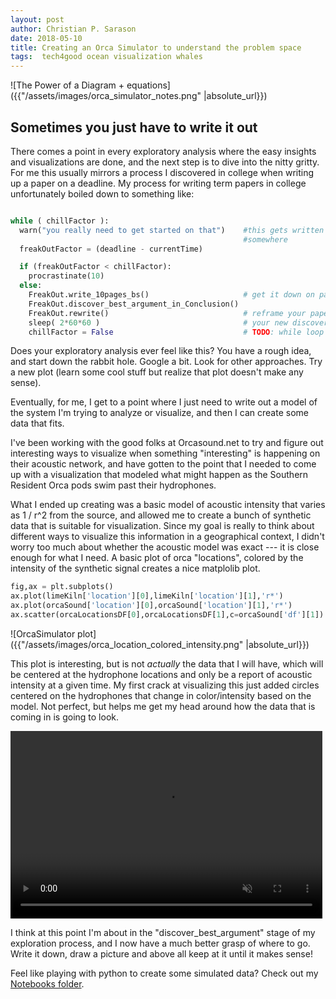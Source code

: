 ```yaml
---
layout: post
author: Christian P. Sarason
date: 2018-05-10
title: Creating an Orca Simulator to understand the problem space
tags:  tech4good ocean visualization whales
---
```

![The Power of a Diagram + equations]({{"/assets/images/orca_simulator_notes.png" |absolute_url}})
## Sometimes you just have to write it out

There comes a point in every exploratory analysis where the easy insights and
visualizations are done, and the next step is to dive into the nitty gritty. For
me this usually mirrors a process I discovered in college when writing up a paper
on a deadline. My process for writing term papers in college unfortunately
boiled down to something like:

```python

while ( chillFactor ):
  warn("you really need to get started on that")    #this gets written to a log
                                                    #somewhere
  freakOutFactor = (deadline - currentTime)

  if (freakOutFactor < chillFactor):
    procrastinate(10)
  else:
    FreakOut.write_10pages_bs()                     # get it down on paper
    FreakOut.discover_best_argument_in_Conclusion()
    FreakOut.rewrite()                              # reframe your paper around
    sleep( 2*60*60 )                                # your new discovered argument
    chillFactor = False                             # TODO: while loop not my favorite
```
Does your exploratory analysis ever feel like this? You have a rough idea, and
start down the rabbit hole. Google a bit. Look for other approaches. Try a new
plot (learn some cool stuff but realize that plot doesn't make any sense).

Eventually, for me, I get to a point where I just need to write out a model of
the system I'm trying to analyze or visualize, and then I can create some data
that fits.

I've been working with the good folks at Orcasound.net to try and figure out
interesting ways to visualize when something "interesting" is happening on their
acoustic network, and have gotten to the point that I needed to come up with a
visualization that modeled what might happen as the Southern Resident Orca pods
swim past their hydrophones.

What I ended up creating was a basic model of acoustic intensity that varies as
1 / r^2 from the source, and allowed me to create a bunch of synthetic data that is
suitable for visualization. Since my goal is really to think about different
ways to visualize this information in a geographical context, I didn't worry
too much about whether the acoustic model was exact --- it is close enough for
what I need. A basic plot of orca "locations", colored by the intensity of the
synthetic signal creates a nice matplolib plot.

```python
fig,ax = plt.subplots()
ax.plot(limeKiln['location'][0],limeKiln['location'][1],'r*')
ax.plot(orcaSound['location'][0],orcaSound['location'][1],'r*')
ax.scatter(orcaLocationsDF[0],orcaLocationsDF[1],c=orcaSound['df'][1])
```
![OrcaSimulator plot]({{"/assets/images/orca_location_colored_intensity.png" |absolute_url}})

This plot is interesting, but is not *actually* the data that I will have, which
will be centered at the hydrophone locations and only be a report of acoustic
intensity at a given time. My first crack at visualizing this just added circles
centered on the hydrophones that change in color/intensity based on the model.
Not perfect, but helps me get my head around how the data that is coming in is
going to look.

<div>
<video width="99%" height="300" autoplay loop muted>
<source src="/assets/images/orcaSimulator.mp4" type="video/mp4">
</video>
</div>

I think at this point I'm about in the  "discover_best_argument"
stage of my exploration process, and I now have a much better grasp of where to
go. Write it down, draw a picture and above all keep at it until it makes sense!

Feel like playing with python to create some simulated data? Check out my
[Notebooks folder]({{"/notebooks/index.html"}}).
